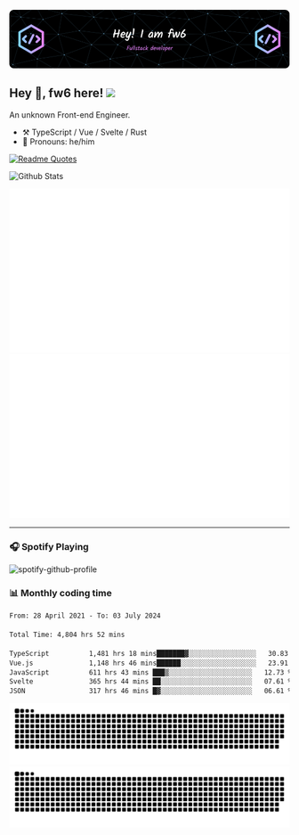 ![Header](github-header-image.png)

## Hey 👋, fw6 here! <img src="https://github.githubassets.com/images/mona-whisper.gif" height="24" />


An unknown Front-end Engineer.

-   :hammer_and_pick: TypeScript / Vue / Svelte / Rust
-   :man: Pronouns: he/him


[![Readme Quotes](https://quotes-github-readme.vercel.app/api?type=horizontal&theme=algolia)](https://github.com/piyushsuthar/github-readme-quotes)



![Github Stats](https://github-readme-stats.vercel.app/api?username=fw6&bg_color=30,e96443,904e95&title_color=fff&text_color=fff)

![](https://raw.githubusercontent.com/fw6/github-stats-transparent/output/generated/overview.svg)
![](https://raw.githubusercontent.com/fw6/github-stats-transparent/output/generated/languages.svg)


---

### 🎧 Spotify Playing

<!-- ![spotify-github-profile](/img/default.svg) -->

![spotify-github-profile](https://spotify-github-profile.vercel.app/api/view.svg?uid=r6wn4hdvypv0lkzyrj0e0pjct&cover_image=true&theme=default&show_offline=true&background_color=9a10ad&interchange=true&bar_color_cover=true)



### :bar_chart: Monthly coding time 

<!--START_SECTION:waka-->

```txt
From: 28 April 2021 - To: 03 July 2024

Total Time: 4,804 hrs 52 mins

TypeScript          1,481 hrs 18 mins███████▓░░░░░░░░░░░░░░░░░   30.83 %
Vue.js              1,148 hrs 46 mins██████░░░░░░░░░░░░░░░░░░░   23.91 %
JavaScript          611 hrs 43 mins ███▒░░░░░░░░░░░░░░░░░░░░░   12.73 %
Svelte              365 hrs 44 mins ██░░░░░░░░░░░░░░░░░░░░░░░   07.61 %
JSON                317 hrs 46 mins █▓░░░░░░░░░░░░░░░░░░░░░░░   06.61 %
```

<!--END_SECTION:waka-->




![github contribution grid snake animation](https://raw.githubusercontent.com/platane/platane/output/github-contribution-grid-snake-dark.svg#gh-dark-mode-only)![github contribution grid snake animation](https://raw.githubusercontent.com/platane/platane/output/github-contribution-grid-snake.svg#gh-light-mode-only)
